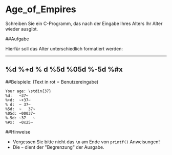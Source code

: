 Age_of_Empires
=======================

Schreiben Sie ein C-Programm, das nach der Eingabe Ihres Alters Ihr Alter wieder ausgibt.

##Aufgabe 

Hierfür soll das Alter unterschiedlich formatiert werden:

--------------------------------------------
%d
%+d
% d
%5d
%05d
%-5d
%#x
--------------------------------------------

##Beispiele: 
(Text in rot = Benutzereingabe)

~~~~~~~~~~~~~~~~~~~~~~~~~~~~~~~~~~~~~~~~~~~~~~~~~
Your age: \stdin{37}
%d:   ~37~
%+d:  ~+37~
% d:  ~ 37~
%5d:  ~   37~
%05d: ~00037~
%-5d: ~37   ~
%#x:  ~0x25~
~~~~~~~~~~~~~~~~~~~~~~~~~~~~~~~~~~~~~~~~~~~~~~~~~

##Hinweise
* Vergessen Sie bitte nicht das `\n` am Ende von `printf()` Anweisungen! 
* Die `~` dient der "Begrenzung" der Ausgabe.

